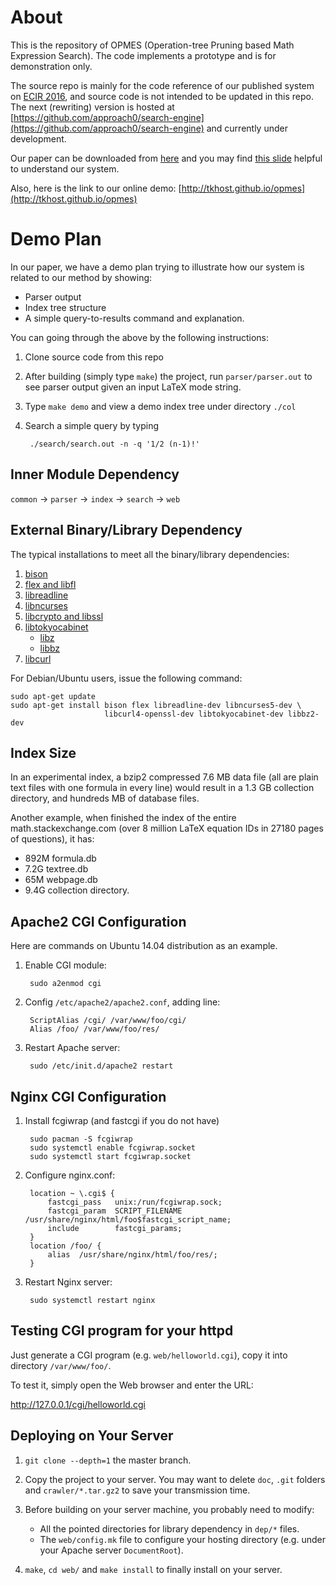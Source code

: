 # About 
This is the repository of OPMES (Operation-tree Pruning based Math Expression Search).
The code implements a prototype and is for demonstration only.

The source repo is mainly for the code reference of our published system on [ECIR 2016](http://ecir2016.dei.unipd.it/accepted_papers.html), and source code is not intended to be updated in this repo. The next (rewriting) version is hosted at [https://github.com/approach0/search-engine](https://github.com/approach0/search-engine) and currently under development.

Our paper can be downloaded from [here](https://github.com/tkhost/tkhost.github.io/blob/master/opmes/ecir2016.pdf) and you may find [this slide](https://github.com/tkhost/tkhost.github.io/blob/master/opmes/ECIR16-OPMES-slides-handouts.pdf) helpful to understand our system.

Also, here is the link to our online demo:
[http://tkhost.github.io/opmes](http://tkhost.github.io/opmes)

# Demo Plan 
In our paper, we have a demo plan trying to illustrate how our system is related to our method by showing:

* Parser output
* Index tree structure
* A simple query-to-results command and explanation.

You can going through the above by the following instructions:

1. Clone source code from this repo
2. After building (simply type ``make``) the project, run ``parser/parser.out`` to see parser output given an input LaTeX mode string.
3. Type ``make demo`` and view a demo index tree under directory ``./col``
4. Search a simple query by typing

		./search/search.out -n -q '1/2 (n-1)!'

## Inner Module Dependency
`common` -> `parser` -> `index` -> `search` -> `web`

## External Binary/Library Dependency
The typical installations to meet all the binary/library dependencies:

1. [bison](http://ftp.gnu.org/gnu/bison/bison-3.0.tar.xz)
2. [flex and libfl](http://sourceforge.net/projects/flex/files/flex-2.5.39.tar.xz/download)
3. [libreadline](http://ftp.gnu.org/gnu/readline/readline-6.3.tar.gz)
4. [libncurses](http://ftp.gnu.org/pub/gnu/ncurses/ncurses-5.7.tar.gz)
5. [libcrypto and libssl](http://ftp.de.debian.org/debian/pool/main/o/openssl/openssl_0.9.8o.orig.tar.gz)
6. [libtokyocabinet](http://fallabs.com/tokyocabinet/tokyocabinet-1.4.48.tar.gz)
	* [libz](http://zlib.net/zlib-1.2.8.tar.gz)
	* [libbz](http://www.bzip.org/1.0.6/bzip2-1.0.6.tar.gz)
7. [libcurl](http://curl.haxx.se/download/curl-7.41.0.tar.gz)

For Debian/Ubuntu users, issue the following command:
```
sudo apt-get update
sudo apt-get install bison flex libreadline-dev libncurses5-dev \
                     libcurl4-openssl-dev libtokyocabinet-dev libbz2-dev
```

## Index Size
In an experimental index, a bzip2 compressed 7.6 MB data file (all are plain text files with one formula in every line) would result in a 1.3 GB collection directory, and hundreds MB of database files.

Another example, when finished the index of the entire math.stackexchange.com (over 8 million LaTeX equation IDs in 27180 pages of questions), it has:

* 892M    formula.db
* 7.2G    textree.db
* 65M     webpage.db
* 9.4G    collection directory.

## Apache2 CGI Configuration 
Here are commands on Ubuntu 14.04 distribution as an example.

1. Enable CGI module:

		sudo a2enmod cgi

2. Config `/etc/apache2/apache2.conf`, adding line:

		ScriptAlias /cgi/ /var/www/foo/cgi/
		Alias /foo/ /var/www/foo/res/

3. Restart Apache server:

		sudo /etc/init.d/apache2 restart

## Nginx CGI Configuration 

1. Install fcgiwrap (and fastcgi if you do not have)

		sudo pacman -S fcgiwrap
		sudo systemctl enable fcgiwrap.socket
		sudo systemctl start fcgiwrap.socket

2. Configure nginx.conf:

		location ~ \.cgi$ {
			fastcgi_pass   unix:/run/fcgiwrap.sock;
			fastcgi_param  SCRIPT_FILENAME  /usr/share/nginx/html/foo$fastcgi_script_name;
			include        fastcgi_params;
		}
		location /foo/ {
			alias  /usr/share/nginx/html/foo/res/;
		}

3. Restart Nginx server:

		sudo systemctl restart nginx

## Testing CGI program for your httpd
Just generate a CGI program (e.g. `web/helloworld.cgi`), copy it into directory `/var/www/foo/`.

To test it, simply open the Web browser and enter the URL:

http://127.0.0.1/cgi/helloworld.cgi

## Deploying on Your Server 
1. ``git clone --depth=1`` the master branch. 

2. Copy the project to your server. You may want to delete ``doc``, ``.git`` folders and ``crawler/*.tar.gz2`` to save your transmission time.

3. Before building on your server machine, you probably need to modify:
	* All the pointed directories for library dependency in ``dep/*`` files.
	* The ``web/config.mk`` file to configure your hosting directory (e.g. under your Apache server ``DocumentRoot``).

4. ``make``, ``cd web/`` and ``make install`` to finally install on your server.
